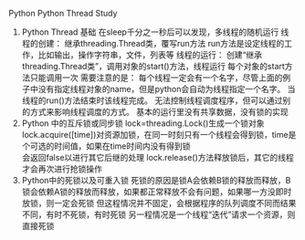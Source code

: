 Python
Python Thread Study
1.  Python Thread 基础
        在sleep千分之一秒后可以发现，多线程的随机运行
        线程的创建：
            继承threading.Thread类，覆写run方法
                run方法是设定线程的工作，比如输出，操作字符串，文件，列表等
        线程的运行：
            创建“继承threading.Thread类”，调用对象的start()方法，线程运行
            每个对象的start方法只能调用一次
        需要注意的是：
            每个线程一定会有一个名字，尽管上面的例子中没有指定线程对象的name，但是python会自动为线程指定一个名字。
            当线程的run()方法结束时该线程完成。
            无法控制线程调度程序，但可以通过别的方式来影响线程调度的方式。
            基本的运行里没有共享数据，没有锁的实现
2.  Python 中的互斥锁或同步锁
        lock=threading.Lock()生成一个锁对象
        lock.acquire([time])对资源加锁，在同一时刻只有一个线程会得到锁，time是个可选的时间值，如果在time时间内没有得到锁\
            会返回false以进行其它后继的处理
        lock.release()方法释放锁后，其它的线程才会再次进行抢锁操作
3.  Python中的死锁以及可重入锁 
        死锁的原因是锁A会依赖B锁的释放而释放，B锁会依赖A锁的释放而释放，如果都正常释放不会有问题，如果哪一方没即时放锁，则一定会死锁
        但这程情况并不固定，会根据程序的队列调度不同而结果不同，有时不死锁，有时死锁
        另一程情况是一个线程“迭代”请求一个资源，则直接死锁